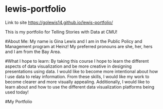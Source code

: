 # lewis-portfolio

Link to site https://golewis14.github.io/lewis-portfolio/

This is my portfolio for Telling Stories with Data at CMU!

#About Me: My name is Gina Lewis and I am in the Public Policy and Management program at Heinz! My preferred pronouns are she, her, hers and I am from the Bay Area.

#What I hope to learn: By taking this course I hope to learn the different aspects of data visualization and be more creative in designing presentations using data. I would like to become more intentional about how I use data to relay information. From these skills, I would like my work to become clearer and more visually appealing. Additionally, I would like to learn about and how to use the different data visualization platforms being used today! 

#My Portfolio
